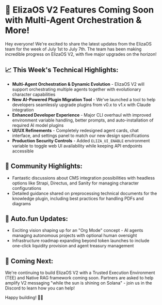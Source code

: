 # 🚀 ElizaOS V2 Features Coming Soon with Multi-Agent Orchestration & More! 

Hey everyone! We're excited to share the latest updates from the ElizaOS team for the week of July 1st to July 7th. The team has been making incredible progress on ElizaOS V2, with five major upgrades on the horizon!

## 📈 This Week's Technical Highlights:
* **Multi-Agent Orchestration & Dynamic Evolution** - ElizaOS V2 will support orchestrating multiple agents together with evolutionary character capabilities
* **New AI-Powered Plugin Migration Tool** - We've launched a tool to help developers seamlessly upgrade plugins from v0.x to v1.x with Claude integration
* **Enhanced Developer Experience** - Major CLI overhaul with improved environment variable handling, better prompts, and auto-installation of required AI model plugins
* **UI/UX Refinements** - Completely redesigned agent cards, chat interface, and settings panel to match our new design specifications
* **Production Security Controls** - Added `ELIZA_UI_ENABLE` environment variable to toggle web UI availability while keeping API endpoints accessible

## 👥 Community Highlights:
* Fantastic discussions about CMS integration possibilities with headless options like Strapi, Directus, and Sanity for managing character configurations
* Detailed guidance shared on preprocessing technical documents for the knowledge plugin, including best practices for handling PDFs and diagrams

## 🚁 Auto.fun Updates:
* Exciting vision shaping up for an "Org Mode" concept - AI agents managing autonomous projects with optional human oversight
* Infrastructure roadmap expanding beyond token launches to include one-click liquidity provision and agent treasury management

## 🔮 Coming Next:
We're continuing to build ElizaOS V2 with a Trusted Execution Environment (TEE) and Native RAG framework coming soon. Partners are asked to help amplify V2 messaging "while the sun is shining on Solana" - join us in the Discord to learn how you can help!

Happy building! 🧠✨